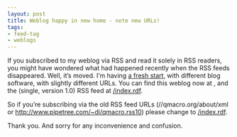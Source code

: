 ```yaml
---
layout: post
title: Weblog happy in new home - note new URLs!
tags:
- feed-tag
- weblogs
---
```



If you subscribed to my weblog via RSS and read it solely in RSS readers, you might have wondered what had happened recently when the RSS feeds disappeared. Well, it’s moved. I’m having [a fresh start](/blog/posts/2005/02/18/a-fresh-start/), with different blog software, with slightly different URLs. You can find this weblog now at [](), and the (single, version 1.0) RSS feed at [/index.rdf](/index.rdf).

So if you’re subscribing via the old RSS feed URLs (//qmacro.org/about/xml or http://www.pipetree.com/~dj/qmacro.rss10) please change to [/index.rdf](/index.rdf).

Thank you. And sorry for any inconvenience and confusion.


